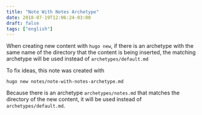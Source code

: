 ```yaml
---
title: "Note With Notes Archetype"
date: 2018-07-19T12:06:24-03:00
draft: false
tags: ["english"]
---
```


When creating new content with `hugo new`, if there is an archetype with the same name of the directory that the content is being inserted, the matching archetype will be used instead of `archetypes/default.md`

To fix ideas, this note was created with

```
hugo new notes/note-with-notes-archetype.md
```

Because there is an archetype `archetypes/notes.md` that matches the directory of the new content, it will be used instead of `archetypes/default.md`.
